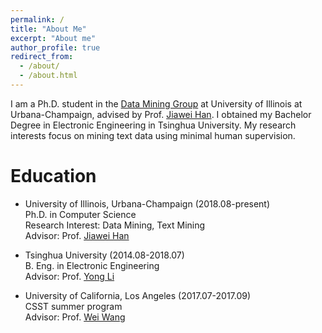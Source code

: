 ```yaml
---
permalink: /
title: "About Me"
excerpt: "About me"
author_profile: true
redirect_from: 
  - /about/
  - /about.html
---
```



I am a Ph.D. student in the [Data Mining Group](http://dm1.cs.uiuc.edu/) at University of Illinois at Urbana-Champaign, advised by Prof. [Jiawei Han](hanj.cs.illinois.edu). I obtained my Bachelor Degree in Electronic Engineering in Tsinghua University. My research interests focus on mining text data using minimal human supervision.


Education
======
* University of Illinois, Urbana-Champaign (2018.08-present)  
  Ph.D. in Computer Science  
  Research Interest: Data Mining, Text Mining  
  Advisor: Prof. [Jiawei Han](hanj.cs.illinois.edu)  

* Tsinghua University (2014.08-2018.07)  
  B. Eng. in Electronic Engineering  
  Advisor: Prof. [Yong Li](http://fi.ee.tsinghua.edu.cn/~liyong/)  

* University of California, Los Angeles (2017.07-2017.09)  
  CSST summer program  
  Advisor: Prof. [Wei Wang](http://web.cs.ucla.edu/~weiwang/)  






